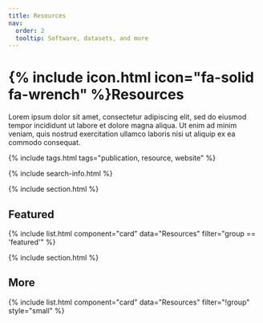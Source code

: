 ```yaml
---
title: Resources
nav:
  order: 2
  tooltip: Software, datasets, and more
---
```


# {% include icon.html icon="fa-solid fa-wrench" %}Resources

Lorem ipsum dolor sit amet, consectetur adipiscing elit, sed do eiusmod tempor incididunt ut labore et dolore magna aliqua.
Ut enim ad minim veniam, quis nostrud exercitation ullamco laboris nisi ut aliquip ex ea commodo consequat.

{% include tags.html tags="publication, resource, website" %}

{% include search-info.html %}

{% include section.html %}

## Featured

{% include list.html component="card" data="Resources" filter="group == 'featured'" %}

{% include section.html %}

## More

{% include list.html component="card" data="Resources" filter="!group" style="small" %}

